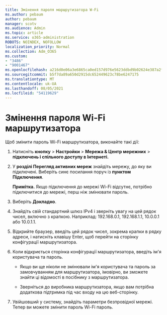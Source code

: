 ```yaml
---
title: Змінення пароля маршрутизатора W-Fi
ms.author: pebaum
author: pebaum
manager: scotv
ms.audience: Admin
ms.topic: article
ms.service: o365-administration
ROBOTS: NOINDEX, NOFOLLOW
localization_priority: Normal
ms.collection: Adm_O365
ms.custom:
- "3486"
- "9001467"
ms.openlocfilehash: a216d0e06a3e6865ca0ed157d976e5623ddbd9b02624e387a2f9755315f913bd
ms.sourcegitcommit: b5f7da89a650d2915dc652449623c78be6247175
ms.translationtype: MT
ms.contentlocale: uk-UA
ms.lasthandoff: 08/05/2021
ms.locfileid: "54119629"
---
```

# <a name="change-your-wi-fi-router-password"></a>Змінення пароля Wi-Fi маршрутизатора

Щоб змінити пароль Wi-Fi маршрутизатора, виконайте такі дії:

1. Натисніть **кнопку**  >  **Настройки**  >  **Мережа & Центр мережних**  >  **підключень і спільного доступу в Інтернеті.**

2. У **розділі Перегляд активних мереж** знайдіть мережу, до яку ви підключені. Виберіть синє посилання поруч із **пунктом Підключення**.<br>

   **Примітка.** Якщо підключення до мережі Wi-Fi відсутнє, потрібно підключитися до мережі, перш ніж змінювати пароль.

3. Виберіть **Докладно**.

4. Знайдіть свій стандартний шлюз IPv4 і зверніть увагу на цей рядок чисел, включно з крапкою. Наприклад: 192.168.0.1, 192.168.1.1, 10.0.0.1 або 10.0.1.1.

5. Відкрийте браузер, введіть цей рядок чисел, зокрема крапки в рядку адреси, і натисніть клавішу Enter, щоб перейти на сторінку конфігурації маршрутизатора.

6. Коли відкриється сторінка конфігурації маршрутизатора, введіть ім'я користувача та пароль.<br>
   - Якщо ви ще ніколи не змінювали ім'я користувача та пароль за замовчуванням для маршрутизатора, імовірно, ви зможете знайти ці відомості в посібнику з маршрутизатора.

   - Зверніться до виробника маршрутизатора, якщо вам потрібна додаткова підтримка під час входу на цю веб-сторінку.

7. Увійшовший у систему, знайдіть параметри безпровідної мережі. Тепер ви можете змінити пароль Wi-Fi пароль.
